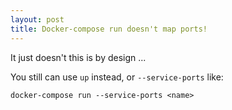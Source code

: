 ```yaml
---
layout: post
title: Docker-compose run doesn't map ports!
---
```

It just doesn't this is by design ... 

You still can use `up` instead, or `--service-ports` like:

```
docker-compose run --service-ports <name>
```
